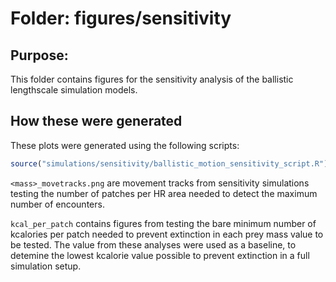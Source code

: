 # Folder: figures/sensitivity

## Purpose:

This folder contains figures for the sensitivity analysis of the ballistic lengthscale 
simulation models.

## How these were generated
These plots were generated using the following scripts:
```r
source("simulations/sensitivity/ballistic_motion_sensitivity_script.R")
```

`<mass>_movetracks.png` are movement tracks from sensitivity simulations testing the number of patches
per HR area needed to detect the maximum number of encounters.

`kcal_per_patch` contains figures from testing the bare minimum number of kcalories per 
patch needed to prevent extinction in each prey mass value to be tested. The value from
these analyses were used as a baseline, to detemine the lowest kcalorie value possible to prevent
extinction in a full simulation setup. 